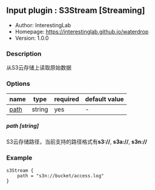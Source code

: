 ## Input plugin : S3Stream [Streaming]

* Author: InterestingLab
* Homepage: https://interestinglab.github.io/waterdrop
* Version: 1.0.0

### Description

从S3云存储上读取原始数据

### Options

| name | type | required | default value |
| --- | --- | --- | --- |
| [path](#path-string) | string | yes | - |

##### path [string]

S3云存储路径，当前支持的路径格式有**s3://**, **s3a://**, **s3n://**

### Example

```
s3Stream {
    path = "s3n://bucket/access.log"
}
```